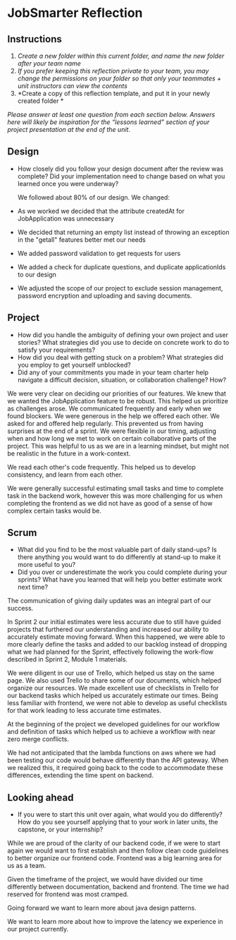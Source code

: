 # JobSmarter Reflection

## Instructions

1. *Create a new folder within this current folder, and name the new folder
   after your team name*
2. *If you prefer keeping this reflection private to your team, you may change
   the permissions on your folder so that only your teammates + unit instructors
   can view the contents*
3. *Create a copy of this reflection template, and put it in your newly created
   folder *

*Please answer at least one question from each section below. Answers here will
likely be inspiration for the “lessons learned” section of your project
presentation at the end of the unit.*

## Design

* How closely did you follow your design document after the review was complete?
  Did your implementation need to change based on what you learned once you were
  underway?

    We followed about 80% of our design. 
    We changed: 
* As we worked we decided that the attribute
createdAt for JobApplication was unnecessary
* We decided that returning an empty list instead of throwing an 
exception in the "getall" features better met our needs
* We added password validation to get requests for users
* We added a check for duplicate questions, and duplicate applicationIds to our design
* We adjusted the scope of our project to exclude session management, password encryption 
and uploading and saving documents.

## Project

* How did you handle the ambiguity of defining your own project and user
  stories? What strategies did you use to decide on concrete work to do to
  satisfy your requirements?
* How did you deal with getting stuck on a problem? What strategies did you
  employ to get yourself unblocked?
* Did any of your commitments you made in your team charter help navigate a
  difficult decision, situation, or collaboration challenge? How?

We were very clear on deciding our priorities of our features. We knew that we
wanted the JobApplication feature to be robust. This helped us prioritize as
challenges arose. We communicated frequently and early when we found blockers.
We were generous in the help we offered each other. We asked for and offered help
regularly. This prevented us from having surprises at the end of a sprint. 
We were flexible in our timing, adjusting when and how long we met to work on certain
collaborative parts of the project. This was helpful to us as we are in a learning
mindset, but might not be realistic in the future in a work-context. 

We read each other's code frequently. This helped us to develop consistency, and learn
from each other.

We were generally successful estimating small tasks and time to complete task in the backend work, 
however this was more challenging for us when completing the frontend as we did not have as good 
of a sense of how complex certain tasks would be. 


## Scrum

* What did you find to be the most valuable part of daily stand-ups? Is there
  anything you would want to do differently at stand-up to make it more useful
  to you?
* Did you over or underestimate the work you could complete during your sprints?
  What have you learned that will help you better estimate work next time?

The communication of giving daily updates was an integral part of our success. 

In Sprint 2 our initial estimates were less accurate due to still have guided projects
that furthered our understanding and increased our ability to accurately estimate moving
forward. When this happened, we were able to more clearly define the tasks and added to our
backlog instead of dropping what we had planned for the Sprint, effectively following the 
work-flow described in Sprint 2, Module 1 materials. 

We were diligent in our use of Trello, which helped us stay on the same page. We also used
Trello to share some of our documents, which helped organize our resources. We made 
excellent use of checklists in Trello for our backend tasks which helped us accurately
estimate our times. Being less familiar with frontend, we were not able to develop as
useful checklists for that work leading to less accurate time estimates. 

At the beginning of the project we developed guidelines for our workflow and definition of tasks
which helped us to achieve a workflow with near zero merge conflicts. 

We had not anticipated that the lambda functions on aws where we had been testing our code
would behave differently than the API gateway. When we realized this, it required going back
to the code to accommodate these differences, extending the time spent on backend.

## Looking ahead

* If you were to start this unit over again, what would you do differently? How
  do you see yourself applying that to your work in later units, the capstone,
  or your internship?

While we are proud of the clarity of our backend code, if we were to start again we 
would want to first establish and then follow clean code guidelines to better organize
our frontend code. Frontend was a big learning area for us as a team. 

Given the timeframe of the project, we would have divided our time differently between
documentation, backend and frontend. The time we had reserved for frontend was most
cramped.

Going forward we want to learn more about java design patterns.

We want to learn more about how to improve the latency we experience in our project
currently. 
